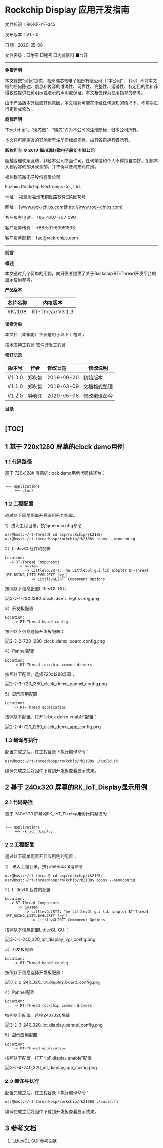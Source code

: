 # Rockchip  Display 应用开发指南

文件标识：RK-KF-YF-342

发布版本：V1.2.0

日期：2020-05-08

文件密级：□绝密   □秘密   □内部资料   ■公开

---

**免责声明**

本文档按“现状”提供，福州瑞芯微电子股份有限公司（“本公司”，下同）不对本文档的任何陈述、信息和内容的准确性、可靠性、完整性、适销性、特定目的性和非侵权性提供任何明示或暗示的声明或保证。本文档仅作为使用指导的参考。

由于产品版本升级或其他原因，本文档将可能在未经任何通知的情况下，不定期进行更新或修改。

**商标声明**

“Rockchip”、“瑞芯微”、“瑞芯”均为本公司的注册商标，归本公司所有。

本文档可能提及的其他所有注册商标或商标，由其各自拥有者所有。

**版权所有** **© 2019** **福州瑞芯微电子股份有限公司**

超越合理使用范畴，非经本公司书面许可，任何单位和个人不得擅自摘抄、复制本文档内容的部分或全部，并不得以任何形式传播。

福州瑞芯微电子股份有限公司

Fuzhou Rockchip Electronics Co., Ltd.

地址：     福建省福州市铜盘路软件园A区18号

网址：     [www.rock-chips.com](http://www.rock-chips.com)

客户服务电话： +86-4007-700-590

客户服务传真： +86-591-83951833

客户服务邮箱： [fae@rock-chips.com](mailto:fae@rock-chips.com)

---

**前言**

**概述**

本文通过几个简单的用例，向开发者提供了关于Rockchip RT-Thread开发平台的显示应用参考。

**产品版本**

| **芯片名称** | **内核版本** |
| ------------ | ------------ |
| RK2108       | RT-Thread V3.1.3 |

**读者对象**

本文档（本指南）主要适用于以下工程师：

技术支持工程师
软件开发工程师

**修订记录**

| **版本号** | **作者** | **修改日期** | **修改说明** |
| ---------- | --------| :--------- | ------------ |
| V1.0.0    | 郑永智 | 2019-09-20 | 初始版本     |
| V1.1.0    | 郑永智 | 2019-03-09 | 文档格式整理     |
| V1.2.0 | 钟勇汪 | 2020-05-08 | 修改编译命令 |

**目录**

---
[TOC]
---

## 1 基于 720x1280 屏幕的clock demo用例

### 1.1 代码路径

基于 720x1280 屏幕的clock demo用例代码路径为：

```shell
.
├── applications
    └── clock
```

### 1.2 工程配置

通过以下简单配置开启该用例的配置。

1）进入工程目录，执行menuconfig命令

```shell
usr@host:~/rt-thread$ cd bsp/rockchip/rk2108/
usr@host:~/rt-thread/bsp/rockchip/rk2108$ scons --menuconfig
```

2）LittlevGL组件的配置

```shell
Location:
  -> RT-Thread Components
      -> System
         -> LittlevGL2RTT: The LittlevGl gui lib adapter RT-Thread (RT_USING_LITTLEVGL2RTT [=y])
            -> LittlevGL2RTT Component Options
```

按照以下信息配置LittlevGL GUI:

![2-2-1-720_1280_clock_demo_lvgl_config.png](Rockchip_Developer_Guide_RT-Thread_Display_APP/2-2-1-720_1280_clock_demo_lvgl_config.png)

3）开发板配置

```shell
Location:
    -> RT-Thread board config
```

按照以下信息选择开发板配置：

![2-2-2-720_1280_clock_demo_board_config.png](Rockchip_Developer_Guide_RT-Thread_Display_APP/2-2-2-720_1280_clock_demo_board_config.png)

4）Pannel配置

```shell
Location:
    -> RT-Thread rockchip common drivers
```

按照以下配置，选择720x1280屏幕：

![2-2-3-720_1280_clock_demo_pannel_config.png](Rockchip_Developer_Guide_RT-Thread_Display_APP/2-2-3-720_1280_clock_demo_pannel_config.png)

5）显示应用配置

```shell
Location:
    -> RT-Thread application
```

按照以下配置，打开“clock demo enable”配置：

![2-2-4-720_1280_clock_demo_app_config.png](Rockchip_Developer_Guide_RT-Thread_Display_APP/2-2-4-720_1280_clock_demo_app_config.png)

### 1.3 编译与执行

配置完成之后，在工程目录下执行编译命令：

```shell
usr@host:~/rt-thread/bsp/rockchip/rk2108$ ./build.sh
```

编译完成之后将固件下载到开发板查看显示效果。

## 2 基于 240x320 屏幕的RK_IoT_Display显示用例

### 2.1 代码路径

基于 240x320 屏幕的RK_IoT_Display用例代码路径为：

```shell
.
├── applications
    └── rk_iot_display
```

### 2.2 工程配置

通过以下简单配置开启该用例的配置：

1） 进入工程目录，执行menuconfig命令

```shell
usr@host:~/rt-thread$ cd bsp/rockchip/rk2108/
usr@host:~/rt-thread/bsp/rockchip/rk2108$ scons --menuconfig

```

2）LittlevGL组件的配置

```shell
Location:
  -> RT-Thread Components
      -> System
         -> LittlevGL2RTT: The LittlevGl gui lib adapter RT-Thread (RT_USING_LITTLEVGL2RTT [=y])
            -> LittlevGL2RTT Component Options
```

按照以下信息配置LittlevGL GUI：

![3-2-1-240_320_iot_diaplay_lvgl_config.png](Rockchip_Developer_Guide_RT-Thread_Display_APP/3-2-1-240_320_iot_diaplay_lvgl_config.png)

3）开发板配置

```shell
Location:
    -> RT-Thread board config
```

按照以下信息选择开发板配置：

![3-2-2-240_320_iot_diaplay_board_config.png](Rockchip_Developer_Guide_RT-Thread_Display_APP/3-2-2-240_320_iot_diaplay_board_config.png)

4）Pannel配置

```shell
Location:
    -> RT-Thread rockchip common drivers
```

按照以下配置，选择240x320屏幕

![3-2-3-240_320_iot_diaplay_pannel_config.png](Rockchip_Developer_Guide_RT-Thread_Display_APP/3-2-3-240_320_iot_diaplay_pannel_config.png)

5）显示应用配置

```shell
Location:
    -> RT-Thread application
```

按照以下配置，打开“IoT display enable”配置

![3-2-4-240_320_iot_diaplay_app_config.png](Rockchip_Developer_Guide_RT-Thread_Display_APP/3-2-4-240_320_iot_diaplay_app_config.png)

### 2.3 编译与执行

配置完成之后，在工程目录下执行编译命令：

```shell
usr@host:~/rt-thread/bsp/rockchip/rk2108$ ./build.sh
```

编译完成之后将固件下载到开发板查看显示效果。

## 3 参考文档

1. [LittlevGL GUI 参考文献](https://littlevgl.com/)

